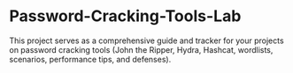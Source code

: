 # Password-Cracking-Tools-Lab
This project serves as a comprehensive guide and tracker for your projects on password cracking tools (John the Ripper, Hydra, Hashcat, wordlists, scenarios, performance tips, and defenses).
